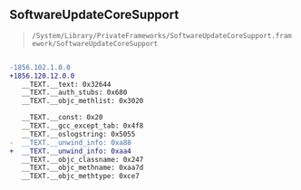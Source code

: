## SoftwareUpdateCoreSupport

> `/System/Library/PrivateFrameworks/SoftwareUpdateCoreSupport.framework/SoftwareUpdateCoreSupport`

```diff

-1856.102.1.0.0
+1856.120.12.0.0
   __TEXT.__text: 0x32644
   __TEXT.__auth_stubs: 0x680
   __TEXT.__objc_methlist: 0x3020

   __TEXT.__const: 0x20
   __TEXT.__gcc_except_tab: 0x4f8
   __TEXT.__oslogstring: 0x5055
-  __TEXT.__unwind_info: 0xa88
+  __TEXT.__unwind_info: 0xaa4
   __TEXT.__objc_classname: 0x247
   __TEXT.__objc_methname: 0xaa7d
   __TEXT.__objc_methtype: 0xce7

```
